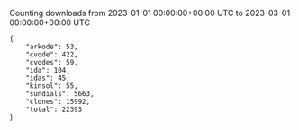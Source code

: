 
Counting downloads from 2023-01-01 00:00:00+00:00 UTC to 2023-03-01 00:00:00+00:00 UTC

```
{
    "arkode": 53,
    "cvode": 422,
    "cvodes": 59,
    "ida": 104,
    "idas": 45,
    "kinsol": 55,
    "sundials": 5663,
    "clones": 15992,
    "total": 22393
}
```
